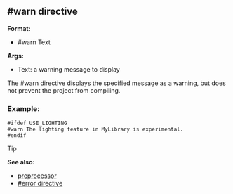 ## \#warn directive

**Format:**
+   #warn Text

**Args:**
+   Text: a warning message to display

The #warn directive displays the specified message as a
warning, but does not prevent the project from compiling.
### Example:

```dm
#ifdef USE_LIGHTING
#warn The lighting feature in MyLibrary is experimental.
#endif
```

> [!TIP] 
> **See also:**
> +   [preprocessor](/ref/DM/preprocessor.md) 
> +   [#error directive](/ref/DM/preprocessor/error.md) 